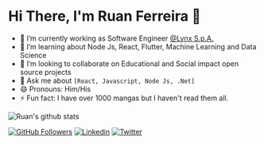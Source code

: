 <!--
**ruan4f/ruan4f** is a ✨ _special_ ✨ repository because its `README.md` (this file) appears on your GitHub profile.

Here are some ideas to get you started:

- 🔭 I’m currently working on ...
- 🌱 I’m currently learning ...
- 👯 I’m looking to collaborate on ...
- 🤔 I’m looking for help with ...
- 💬 Ask me about ...
- 📫 How to reach me: ...
- 😄 Pronouns: ...
- ⚡ Fun fact: ...
-->
# Hi There, I'm Ruan Ferreira 👋

- 🔭 I’m currently working as Software Engineer [@Lynx S.p.A.](https://www.linkedin.com/company/lynx-spa/about/)
- 🌱 I’m learning about Node Js, React, Flutter, Machine Learning and Data Science
- 👯 I’m looking to collaborate on Educational and Social impact open source projects
- 💬 Ask me about `[React, Javascript, Node Js, .Net]` 
- 😄 Pronouns: Him/His
- ⚡ Fun fact: I have over 1000 mangas but I haven't read them all.

![Ruan's github stats](https://github-readme-stats.vercel.app/api?username=ruan4f&show_icons=true&theme=radical)

[![GitHub Followers](https://img.shields.io/github/followers/ruan4f?style=flat&labelColor=0D0D0D&logo=Github&Color=white)](https://github.com/ruan4f)
[![Linkedin](https://img.shields.io/badge/-LinkedIn-060606?style=flat&labelColor=0D0D0D&logo=Linkedin&Color=white)](https://www.linkedin.com/in/ruan-ferreira-b27a7568/)
[![Twitter](https://img.shields.io/badge/-Twitter-060606?style=flat&labelColor=0D0D0D&logo=Twitter&Color=white)](https://twitter.com/RuanFSilva)